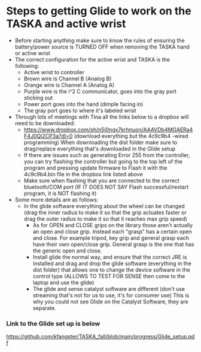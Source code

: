 # Steps to getting Glide to work on the TASKA and active wrist
- Before starting anything make sure to know the rules of ensuring the battery/power source is TURNED OFF when removing the TASKA hand or active wrist
- The correct configuration for the active wrist and TASKA is the following:
   - Active wrist to controller
   - Brown wire is Channel B (Analog B)
   - Orange wire is Channel A (Analog A)
   - Purple wire is the i^2 C communicator, goes into the gray port sticking out 
   - Power port goes into the hand (dimple facing in)
   - The gray port goes to where it's labeled wrist
- Through lots of meetings with Tina all the links below to a dropbox will need to be downloaded:
   - https://www.dropbox.com/sh/n5j0ngx7krhnuon/AAAVDb4MGAERa4F4J0Qj2CP3a?dl=0 (download everything but the 4c9c9b4 -wired programming) When downloading the dist folder make sure to drag/replace everything that's downloaded in the Glide setup
   - If there are issues such as generating Error 255 from the controller, you can try flashing the controller but going to the top left of the program and pressing update firmware to Flash it with the 4c9c9b4.bin file in the dropbox link listed above
   - Make sure when flashing that you are connected to the correct bluetooth/COM port (IF IT DOES NOT SAY Flash successful/restart program, it is NOT flashing it)
- Some more details are as follows:
   - In the glide software everything about the wheel can be changed (drag the inner radius to make it so that the grip actuates faster or drag the outer radius to make it so that it reaches max grip speed)
	 - As for OPEN and CLOSE grips on the library those aren't actually an open and close grip. Instead each "grasp" has a certain open and close. For example tripod, key grip and general grasp each have their own open/close grip. General grasp is the one that has the generic open and close.
	 - Install glide the normal way, and ensure that the correct JRE is installed and drag and drop the glide software (everything in the dist folder) that allows one to change the device software in the control type (ALLOWS TO TEST FOR SENSE then come to the laptop and use the glide)
	 - The glide and sense catalyst software are different (don't use streaming that's not for us to use, it's for consumer use) This is why you could not see Glide on the Catalyst Software, they are separate. 


### Link to the Glide set up is below
https://github.com/kfangster/TASKA_fall/blob/main/progress/Glide_setup.pdf


